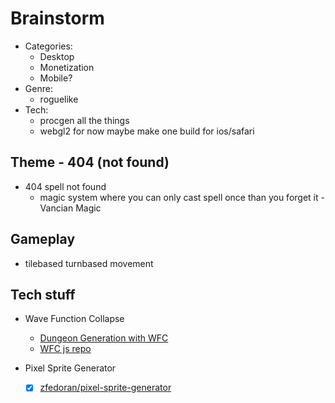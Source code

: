 # Brainstorm

- Categories:
  - Desktop
  - Monetization
  - Mobile?
- Genre:
  - roguelike
- Tech:
  - procgen all the things
  - webgl2 for now maybe make one build for ios/safari

## Theme - 404 (not found)

- 404 spell not found
  - magic system where you can only cast spell once than you forget it - Vancian Magic

## Gameplay

- tilebased turnbased movement

## Tech stuff

- Wave Function Collapse

  - [Dungeon Generation with WFC](https://www.youtube.com/watch?v=fnFj3dOKcIQ)
  - [WFC js repo](https://github.com/kchapelier/wavefunctioncollapse)

- Pixel Sprite Generator
  - [x] [zfedoran/pixel-sprite-generator](https://github.com/zfedoran/pixel-sprite-generator)
